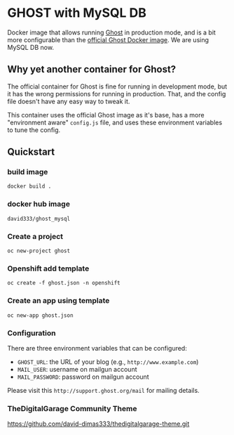 # GHOST with MySQL DB
Docker image that allows running [Ghost](https://github.com/TryGhost/Ghost) in production mode,
and is a bit more configurable than the [official Ghost Docker image](https://registry.hub.docker.com/_/ghost/).
We are using MySQL DB now.

## Why yet another container for Ghost?

The official container for Ghost is fine for running in development mode, but it has the wrong
permissions for running in production. That, and the config file doesn't have any easy way to tweak
it.

This container uses the official Ghost image as it's base, has a more "environment aware"
`config.js` file, and uses these environment variables to tune the config.

## Quickstart

### build image
`docker build .`

### docker hub image
`david333/ghost_mysql`

### Create a project
`oc new-project ghost`

### Openshift add template
`oc create -f ghost.json -n openshift`

### Create an app using template
`oc new-app ghost.json`

### Configuration

There are three environment variables that can be configured:

* `GHOST_URL`: the URL of your blog (e.g., `http://www.example.com`)
* `MAIL_USER`: username on mailgun account
* `MAIL_PASSWORD`: password on mailgun account

Please visit this `http://support.ghost.org/mail` for mailing details.

### TheDigitalGarage Community Theme

https://github.com/david-dimas333/thedigitalgarage-theme.git